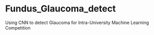 # Fundus_Glaucoma_detect
Using CNN to detect Glaucoma for Intra-University Machine Learning Competition 
